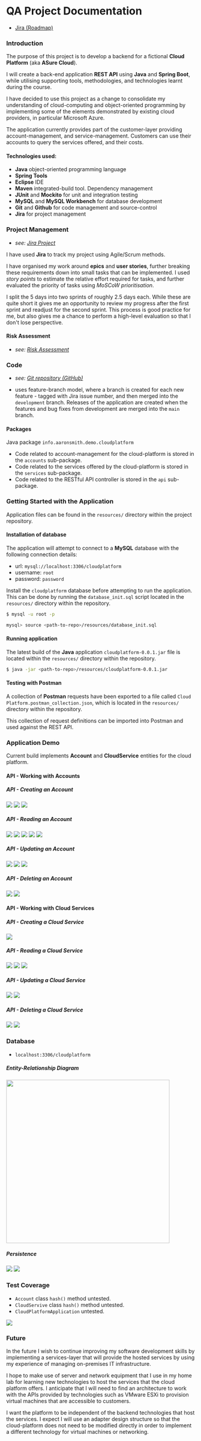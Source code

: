 # QA Project Documentation
- [Jira (Roadmap)](https://aaronsmith1203.atlassian.net/jira/software/projects/CP/boards/3/roadmap)


### Introduction

The purpose of this project is to develop a backend for a fictional **Cloud Platform** (aka **ASure Cloud**).

I will create a back-end application **REST API** using **Java** and **Spring Boot**, while utilising supporting tools, methodologies, and technologies learnt during the course.

I have decided to use this project as a change to consolidate my understanding of cloud-computing and object-oriented programming by implementing some of the elements demonstrated by existing cloud providers, in particular Microsoft Azure.

The application currently provides part of the customer-layer providing account-management, and service-management. Customers can use their accounts to query the services offered, and their costs.

#### Technologies used:
- **Java** object-oriented programming language
- **Spring Tools**
- **Eclipse** IDE
- **Maven** integrated-build tool. Dependency management
- **JUnit** and **Mockito** for unit and integration testing
- **MySQL** and **MySQL Workbench** for database development
- **Git** and **Github** for code management and source-control
- **Jira** for project management

### Project Management
- *see: [Jira Project](https://aaronsmith1203.atlassian.net/jira/software/projects/CP/boards/3/roadmap)*

I have used **Jira** to track my project using Agile/Scrum methods. 

I have organised my work around **epics** and **user stories**, further breaking these requirements down into small tasks that can be implemented. I used *story points* to estimate the relative effort required for tasks, and further evaluated the priority of tasks using *MoSCoW prioritisation*.

I split the 5 days into two sprints of roughly 2.5 days each. While these are quite short it gives me an opportunity to review my progress after the first sprint and readjust for the second sprint. This process is good practice for me, but also gives me a chance to perform a high-level evaluation so that I don't lose perspective.

#### Risk Assessment
- *see: [Risk Assessment](risk-assessment.md)*

### Code
- *see: [Git repository (GitHub)](https://github.com/aaronsmith1203/cloudplatform)*

- uses feature-branch model, where a branch is created for each new feature - tagged with Jira issue number, and then merged into the `development` branch. Releases of the application are created when the features and bug fixes from development are merged into the `main` branch.

#### Packages
Java package `info.aaronsmith.demo.cloudplatform`
- Code related to account-management for the cloud-platform is stored in the `accounts` sub-package.
- Code related to the services offered by the cloud-platform is stored in the `services` sub-package.
- Code related to the RESTful API controller is stored in the `api` sub-package.

### Getting Started with the Application
Application files can be found in the `resources/` directory within the project repository.

#### Installation of database
The application will attempt to connect to a **MySQL** database with the following connection details:
- url: `mysql://localhost:3306/cloudplatform`
- username: `root`
- password: `password`

Install the `cloudplatform` database before attempting to run the application. This can be done by running the `database_init.sql` script located in the `resources/` directory within the repository. 

```bash
$ mysql -u root -p

mysql> source <path-to-repo>/resources/database_init.sql
```

#### Running application
The latest build of the **Java** application `cloudplatform-0.0.1.jar` file is located within the `resources/` directory within the repository.

```bash
$ java -jar <path-to-repo>/resources/cloudplatform-0.0.1.jar
```

#### Testing with Postman
A collection of **Postman** requests have been exported to a file called `Cloud Platform.postman_collection.json`, which is located in the `resources/` directory within the repository. 

This collection of request definitions can be imported into Postman and used against the REST API.

### Application Demo
Current build implements **Account** and **CloudService** entities for the cloud platform.

#### API - Working with Accounts
##### API - Creating an Account
<img src="images/create_account_success.png" />

<img src="images/create_account_tenant_exception.png" />

<img src="images/delete_account_exception.png" />

##### API - Reading an Account

<img src="images/get_allaccounts_success.png" />

<img src="images/get_account_by_id_success.png" />

<img src="images/get_account_by_id_exception.png" />

<img src="images/get_account_by_email_success.png" />

<img src="images/get_account_by_id_exception.png" />


##### API - Updating an Account
<img src="images/update_account_success.png" />
<img src="images/update_account_tenant_exception.png" />
<img src="images/update_account_exception.png" />

##### API - Deleting an Account
<img src="images/delete_account_success.png" />
<img src="images/delete_account_exception.png" />

#### API - Working with Cloud Services
##### API - Creating a Cloud Service
<img src="images/create_service_success.png" />

##### API - Reading a Cloud Service
<img src="images/get_allservices_success.png" />
<img src="images/get_service_by_id_success.png" />
<img src="images/get_service_by_id_exception.png" />

##### API - Updating a Cloud Service
<img src="images/update_service_success.png" />
<img src="images/update_service_exception.png" />

##### API - Deleting a Cloud Service
<img src="images/delete_service_success.png" />
<img src="images/delete_service_exception.png" />

### Database
- `localhost:3306/cloudplatform`

##### Entity-Relationship Diagram
<img src="images/erd-diagram.png" width="435" />

##### Persistence
<img src="images/account_table_persistence.png" />
<img src="images/cloud_service_table_persistence.png" />

### Test Coverage
- `Account` class `hash()` method untested.
- `CloudServive` class `hash()` method untested.
- `CloudPlatformApplication` untested.

<img src="images/test-coverage.png" />

### Future
In the future I wish to continue improving my software development skills by implementing a services-layer that will provide the hosted services by using my experience of managing on-premises IT infrastructure.

I hope to make use of server and network equipment that I use in my home lab for learning new technologies to host the services that the cloud platform offers. I anticipate that I will need to find an architecture to work with the APIs provided by technologies such as VMware ESXi to provision virtual machines that are accessible to customers.

I want the platform to be independent of the backend technologies that host the services. I expect I will use an adapter design structure so that the cloud-platform does not need to be modified directly in order to implement a different technology for virtual machines or networking.
